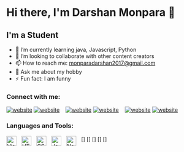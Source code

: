 # Hi there, I'm Darshan Monpara 👋 

## I'm a Student

- 🌱 I’m currently learning java, Javascript, Python
- 👯 I’m looking to collaborate with other content creators
- 📫 How to reach me: monparadarshan2017@gmail.com
- 💬 Ask me about my hobby
- ⚡ Fun fact: I am funny 

### Connect with me:

[![website](./img/linkedin-light.svg)](https://www.linkedin.com/in/darshan-monpara-0490b4221/)
[![website](./img/linkedin-dark.svg)](https://www.linkedin.com/in/darshan-monpara-0490b4221/)
&nbsp;&nbsp;
[![website](./img/twitter-light.svg)](https://twitter.com/dgmonpara18)
[![website](./img/twitter-dark.svg)](https://twitter.com/dgmonpara18)
&nbsp;&nbsp;
[![website](./img/instagram-light.svg)](https://www.instagram.com/darshan_1805/)
[![website](./img/instagram-dark.svg)](https://www.instagram.com/darshan_1805/)

### Languages and Tools:

[<img align="left" alt="Visual Studio Code" width="26px" src="https://cdn.jsdelivr.net/gh/devicons/devicon/icons/vscode/vscode-original.svg" style="padding-right:10px;" />]
[<img align="left" alt="HTML5" width="26px" src="https://cdn.jsdelivr.net/gh/devicons/devicon/icons/html5/html5-original.svg" style="padding-right:10px;" />]
[<img align="left" alt="CSS3" width="26px" src="https://cdn.jsdelivr.net/gh/devicons/devicon/icons/css3/css3-original.svg" style="padding-right:10px;" />]
[<img align="left" alt="JavaScript" width="26px" src="https://cdn.jsdelivr.net/gh/devicons/devicon/icons/javascript/javascript-original.svg" style="padding-right:10px;" />]
[<img align="left" alt="Node.js" width="26px" src="https://cdn.jsdelivr.net/gh/devicons/devicon/icons/nodejs/nodejs-original.svg" style="padding-right:10px;" />]

<br />
<br />


